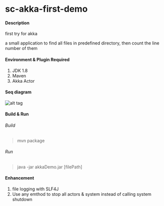 # sc-akka-first-demo

#### Description
first try for akka

a small application to find all files in predefined directory, then count the line number of them


#### Environment & Plugin Required

1. JDK 1.8
2. Maven
3. Akka Actor

#### Seq diagram
![alt tag](https://github.com/eddielisc/sc-akka-first-demo/blob/master/sc-akka-first-demo/doc/digaram.png)

#### Build & Run

###### Build

> mvn package

###### Run

> java -jar akkaDemo.jar [filePath]


#### Enhancement

1. file logging with SLF4J
2. Use any emthod to stop all actors & system instead of calling system shutdown






